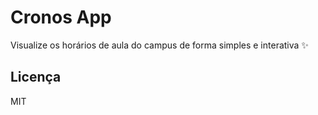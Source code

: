 # Cronos App

Visualize os horários de aula do campus de forma simples e interativa ✨ 

## Licença 

MIT

